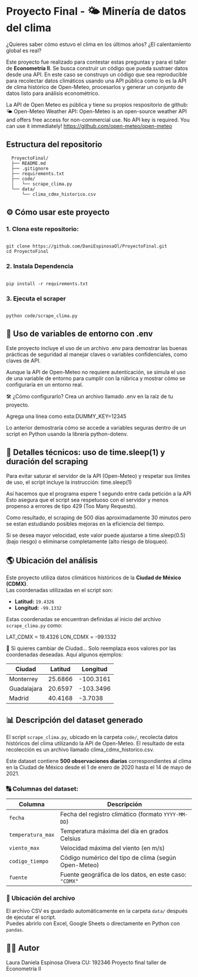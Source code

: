 # Proyecto Final - 🌤 Minería de datos del clima

¿Quieres saber cómo estuvo el clima en los últimos años? 
¿El calentamiento global es real? 

Este proyecto fue realizado para contestar estas preguntas y para el taller de **Econometría II**. Se busca construir un código que pueda sustraer datos desde una API. En este caso se construyo un código que sea reproducible para recolectar datos climáticos usando una API pública como lo es la API de clima histórico de Open-Meteo, procesarlos y generar un conjunto de datos listo para análisis econométrico.

La API de Open Meteo es pública y tiene su propios respositorio de github: 
🌤 Open-Meteo Weather API: 
Open-Meteo is an open-source weather API and offers free access for non-commercial use. No API key is required. You can use it immediately! https://github.com/open-meteo/open-meteo


## Estructura del repositorio

```text
  ProyectoFinal/
  ├── README.md 
  ├── .gitignore 
  ├── requirements.txt
  ├── code/
  │   └── scrape_clima.py
  └── data/
      └── clima_cdmx_historico.csv 

``` 

## ⚙️ Cómo usar este proyecto 


### 1. Clona este repositorio:

```text

git clone https://github.com/DaniEspinosaOl/ProyectoFinal.git
cd ProyectoFinal

``` 
### 2. Instala Dependencia

```text

pip install -r requirements.txt
```

### 3. Ejecuta el scraper

```text

python code/scrape_clima.py

```

## 🔐 Uso de variables de entorno con .env
Este proyecto incluye el uso de un archivo .env para demostrar las buenas prácticas de seguridad al manejar claves o variables confidenciales, como claves de API.

Aunque la API de Open-Meteo no requiere autenticación, se simula el uso de una variable de entorno para cumplir con la rúbrica y mostrar cómo se configuraría en un entorno real.

🛠️ ¿Cómo configurarlo?
Crea un archivo llamado .env en la raíz de tu proyecto.

Agrega una línea como esta:DUMMY_KEY=12345

Lo anterior demostraría cómo se accede a variables seguras dentro de un script en Python usando la librería python-dotenv.



## 🧠 Detalles técnicos: uso de time.sleep(1) y duración del scraping
Para evitar saturar el servidor de la API (Open-Meteo) y respetar sus límites de uso, el script incluye la instrucción: time.sleep(1)

Así hacemos que el programa espere 1 segundo entre cada petición a la API
Esto asegura que el script sea respetuoso con el servidor y menos propenso a errores de tipo 429 (Too Many Requests).

Como resultado, el scraping de 500 días aproximadamente 30 minutos pero se estan estudiando posibles mejoras en la eficiencia del tiempo.

Si se desea mayor velocidad, este valor puede ajustarse a time.sleep(0.5) (bajo riesgo) o eliminarse completamente (alto riesgo de bloqueo).

## 🌎 Ubicación del análisis

Este proyecto utiliza datos climáticos históricos de la **Ciudad de México (CDMX)**.  
Las coordenadas utilizadas en el script son:

- **Latitud:** `19.4326`
- **Longitud:** `-99.1332`

Estas coordenadas se encuentran definidas al inicio del archivo `scrape_clima.py` como:

LAT_CDMX = 19.4326
LON_CDMX = -99.1332 

🔁 Si quieres cambiar de Ciudad...
Solo reemplaza esos valores por las coordenadas deseadas. Aquí algunos ejemplos:

| Ciudad      | Latitud | Longitud  |
| ----------- | ------- | --------- |
| Monterrey   | 25.6866 | -100.3161 |
| Guadalajara | 20.6597 | -103.3496 |
| Madrid      | 40.4168 | -3.7038   |


## 📊 Descripción del dataset generado

El script `scrape_clima.py`, ubicado en la carpeta `code/`, recolecta datos históricos del clima utilizando la API de Open-Meteo. El resultado de esta recolección es un archivo llamado clima_cdmx_historico.csv. 

Este dataset contiene **500 observaciones diarias** correspondientes al clima en la Ciudad de México desde el 1 de enero de 2020 hasta el 14 de mayo de 2021. 

### 🔠 Columnas del dataset:

| Columna           | Descripción                                               |
|-------------------|-----------------------------------------------------------|
| `fecha`           | Fecha del registro climático (formato `YYYY-MM-DD`)       |
| `temperatura_max` | Temperatura máxima del día en grados Celsius              |
| `viento_max`      | Velocidad máxima del viento (en m/s)                      |
| `codigo_tiempo`   | Código numérico del tipo de clima (según Open-Meteo)      |
| `fuente`          | Fuente geográfica de los datos, en este caso: `"CDMX"`    |

### 📁 Ubicación del archivo

El archivo CSV es guardado automáticamente en la carpeta `data/` después de ejecutar el script.  
Puedes abrirlo con Excel, Google Sheets o directamente en Python con `pandas`.

## 👩‍💻 Autor
Laura Daniela Espinosa Olvera
CU: 192346
Proyecto final taller de Econometría II